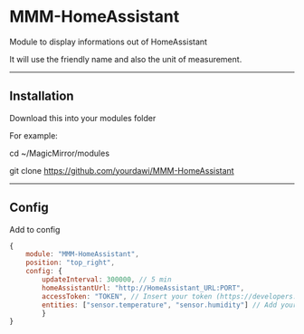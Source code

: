 # MMM-HomeAssistant

Module to display informations out of HomeAssistant

It will use the friendly name and also the unit of measurement.

------------

## Installation

Download this into your modules folder

For example:

cd ~/MagicMirror/modules

git clone https://github.com/yourdawi/MMM-HomeAssistant

------------

## Config

Add to config

```javascript
{
	module: "MMM-HomeAssistant",
	position: "top_right",
	config: {
		updateInterval: 300000, // 5 min
		homeAssistantUrl: "http://HomeAssistant_URL:PORT",
		accessToken: "TOKEN", // Insert your token (https://developers.home-assistant.io/docs/auth_api/#long-lived-access-token)
		entities: ["sensor.temperature", "sensor.humidity"] // Add your Sensors or other Entities
		}
}
```
